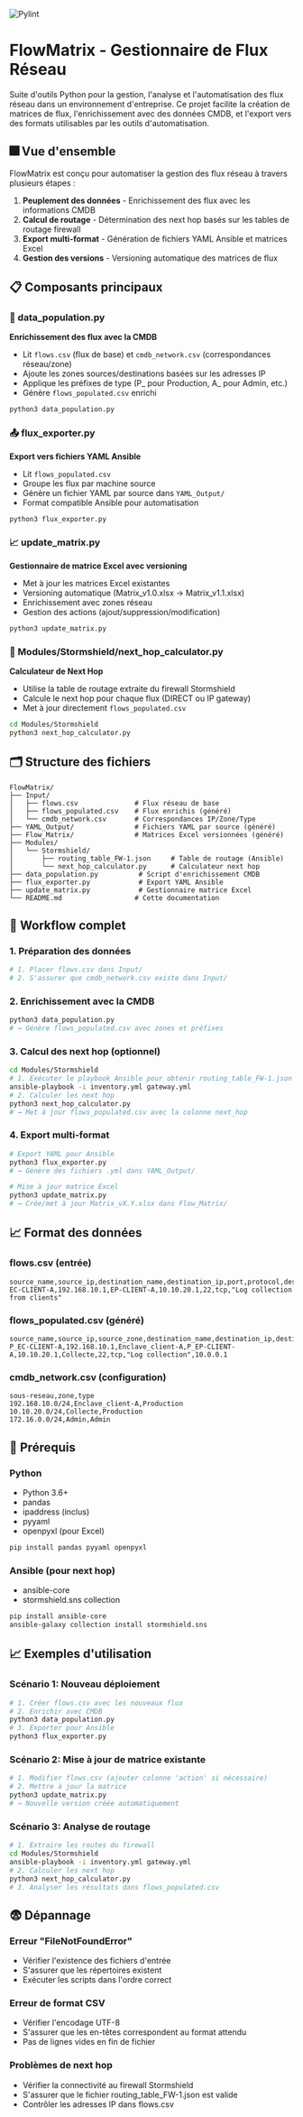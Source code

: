 ![Pylint](https://img.shields.io/endpoint?url=https://whiterose.fr/Automated_Flow_Matrix/pylint.json)

# FlowMatrix - Gestionnaire de Flux Réseau

Suite d'outils Python pour la gestion, l'analyse et l'automatisation des flux réseau dans un environnement d'entreprise. Ce projet facilite la création de matrices de flux, l'enrichissement avec des données CMDB, et l'export vers des formats utilisables par les outils d'automatisation.

## 🎆 Vue d'ensemble

FlowMatrix est conçu pour automatiser la gestion des flux réseau à travers plusieurs étapes :

1. **Peuplement des données** - Enrichissement des flux avec les informations CMDB
2. **Calcul de routage** - Détermination des next hop basés sur les tables de routage firewall
3. **Export multi-format** - Génération de fichiers YAML Ansible et matrices Excel
4. **Gestion des versions** - Versioning automatique des matrices de flux

## 📋 Composants principaux

### 🔄 data_population.py
**Enrichissement des flux avec la CMDB**

- Lit `flows.csv` (flux de base) et `cmdb_network.csv` (correspondances réseau/zone)
- Ajoute les zones sources/destinations basées sur les adresses IP
- Applique les préfixes de type (P_ pour Production, A_ pour Admin, etc.)
- Génère `flows_populated.csv` enrichi

```bash
python3 data_population.py
```

### 📤 flux_exporter.py  
**Export vers fichiers YAML Ansible**

- Lit `flows_populated.csv`
- Groupe les flux par machine source
- Génère un fichier YAML par source dans `YAML_Output/`
- Format compatible Ansible pour automatisation

```bash
python3 flux_exporter.py
```

### 📈 update_matrix.py
**Gestionnaire de matrice Excel avec versioning**

- Met à jour les matrices Excel existantes
- Versioning automatique (Matrix_v1.0.xlsx → Matrix_v1.1.xlsx)
- Enrichissement avec zones réseau
- Gestion des actions (ajout/suppression/modification)

```bash
python3 update_matrix.py
```

### 🔀 Modules/Stormshield/next_hop_calculator.py
**Calculateur de Next Hop**

- Utilise la table de routage extraite du firewall Stormshield
- Calcule le next hop pour chaque flux (DIRECT ou IP gateway)
- Met à jour directement `flows_populated.csv`

```bash
cd Modules/Stormshield
python3 next_hop_calculator.py
```

## 🗂️ Structure des fichiers

```
FlowMatrix/
├── Input/
│   ├── flows.csv              # Flux réseau de base
│   ├── flows_populated.csv    # Flux enrichis (généré)
│   └── cmdb_network.csv       # Correspondances IP/Zone/Type
├── YAML_Output/               # Fichiers YAML par source (généré)
├── Flow_Matrix/               # Matrices Excel versionnées (généré)
├── Modules/
│   └── Stormshield/
│       ├── routing_table_FW-1.json     # Table de routage (Ansible)
│       └── next_hop_calculator.py      # Calculateur next hop
├── data_population.py          # Script d'enrichissement CMDB
├── flux_exporter.py            # Export YAML Ansible  
├── update_matrix.py            # Gestionnaire matrice Excel
└── README.md                  # Cette documentation
```

## 🚀 Workflow complet

### 1. Préparation des données
```bash
# 1. Placer flows.csv dans Input/
# 2. S'assurer que cmdb_network.csv existe dans Input/
```

### 2. Enrichissement avec la CMDB
```bash
python3 data_population.py
# → Génère flows_populated.csv avec zones et préfixes
```

### 3. Calcul des next hop (optionnel)
```bash
cd Modules/Stormshield
# 1. Exécuter le playbook Ansible pour obtenir routing_table_FW-1.json
ansible-playbook -i inventory.yml gateway.yml
# 2. Calculer les next hop
python3 next_hop_calculator.py
# → Met à jour flows_populated.csv avec la colonne next_hop
```

### 4. Export multi-format
```bash
# Export YAML pour Ansible
python3 flux_exporter.py
# → Génère des fichiers .yml dans YAML_Output/

# Mise à jour matrice Excel
python3 update_matrix.py  
# → Crée/met à jour Matrix_vX.Y.xlsx dans Flow_Matrix/
```

## 📈 Format des données

### flows.csv (entrée)
```csv
source_name,source_ip,destination_name,destination_ip,port,protocol,description
EC-CLIENT-A,192.168.10.1,EP-CLIENT-A,10.10.20.1,22,tcp,"Log collection from clients"
```

### flows_populated.csv (généré)
```csv
source_name,source_ip,source_zone,destination_name,destination_ip,destination_zone,port,protocol,description,next_hop
P_EC-CLIENT-A,192.168.10.1,Enclave_client-A,P_EP-CLIENT-A,10.10.20.1,Collecte,22,tcp,"Log collection",10.0.0.1
```

### cmdb_network.csv (configuration)
```csv
sous-reseau,zone,type
192.168.10.0/24,Enclave_client-A,Production
10.10.20.0/24,Collecte,Production
172.16.0.0/24,Admin,Admin
```

## 🔧 Prérequis

### Python
- Python 3.6+
- pandas
- ipaddress (inclus)
- pyyaml
- openpyxl (pour Excel)

```bash
pip install pandas pyyaml openpyxl
```

### Ansible (pour next hop)
- ansible-core
- stormshield.sns collection

```bash
pip install ansible-core
ansible-galaxy collection install stormshield.sns
```

## 📈 Exemples d'utilisation

### Scénario 1: Nouveau déploiement
```bash
# 1. Créer flows.csv avec les nouveaux flux
# 2. Enrichir avec CMDB
python3 data_population.py
# 3. Exporter pour Ansible
python3 flux_exporter.py
```

### Scénario 2: Mise à jour de matrice existante
```bash
# 1. Modifier flows.csv (ajouter colonne 'action' si nécessaire)
# 2. Mettre à jour la matrice
python3 update_matrix.py
# → Nouvelle version créée automatiquement
```

### Scénario 3: Analyse de routage
```bash
# 1. Extraire les routes du firewall
cd Modules/Stormshield
ansible-playbook -i inventory.yml gateway.yml
# 2. Calculer les next hop
python3 next_hop_calculator.py
# 3. Analyser les résultats dans flows_populated.csv
```

## 😨 Dépannage

### Erreur "FileNotFoundError"
- Vérifier l'existence des fichiers d'entrée
- S'assurer que les répertoires existent
- Exécuter les scripts dans l'ordre correct

### Erreur de format CSV
- Vérifier l'encodage UTF-8
- S'assurer que les en-têtes correspondent au format attendu
- Pas de lignes vides en fin de fichier

### Problèmes de next hop
- Vérifier la connectivité au firewall Stormshield
- S'assurer que le fichier routing_table_FW-1.json est valide
- Contrôler les adresses IP dans flows.csv
